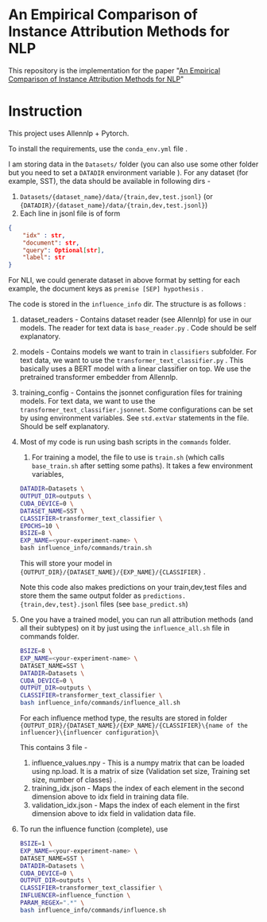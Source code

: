 # An Empirical Comparison of Instance Attribution Methods for NLP

This repository is the implementation for the paper 
"[An Empirical Comparison of Instance Attribution Methods for NLP](https://arxiv.org/abs/2104.04128)"

# Instruction

This project uses Allennlp + Pytorch.

To install the requirements, use the `conda_env.yml` file .

I am storing data in the `Datasets/` folder (you can also use some other folder but you need to set a `DATADIR` environment variable ). For any dataset (for example, SST), the data should be available in following dirs -

1. `Datasets/{dataset_name}/data/{train,dev,test.jsonl}` (or `{DATADIR}/{dataset_name}/data/{train,dev,test.jsonl}`)
2. Each line in jsonl file is of form 

```json
{
    "idx" : str,
    "document": str,
    "query": Optional[str],
    "label": str
}
```

For NLI, we could generate dataset in above format by setting for each example, the document keys as `premise [SEP] hypothesis` .

The code is stored in the `influence_info` dir. The structure is as follows :

1. dataset_readers - Contains dataset reader (see Allennlp) for use in our models. The reader for text data is `base_reader.py` . Code should be self explanatory.
2. models - Contains models we want to train in `classifiers` subfolder. For text data, we want to use the `transformer_text_classifier.py` . This basically uses a BERT model with a linear classifier on top. We use the pretrained transformer embedder from Allennlp.
3. training_config - Contains the jsonnet configuration files for training models. For text data, we want to use the `transformer_text_classifier.jsonnet`. Some configurations can be set by using environment variables. See `std.extVar` statements in the file. Should be self explanatory.

4. Most of my code is run using bash scripts in the `commands` folder.

    1. For training a model, the file to use is `train.sh` (which calls `base_train.sh` after setting some paths). It takes a few environment variables,

    ```bash
    DATADIR=Datasets \
    OUTPUT_DIR=outputs \
    CUDA_DEVICE=0 \
    DATASET_NAME=SST \
    CLASSIFIER=transformer_text_classifier \
    EPOCHS=10 \
    BSIZE=8 \
    EXP_NAME=<your-experiment-name> \
    bash influence_info/commands/train.sh
    ```

    This will store your model in `{OUTPUT_DIR}/{DATASET_NAME}/{EXP_NAME}/{CLASSIFIER}` .

    Note this code also makes predictions on your train,dev,test files and store them the same output folder as `predictions.{train,dev,test}.jsonl` files (see `base_predict.sh`)

5. One you have a trained model, you can run all attribution methods (and all their subtypes) on it by just using the `influence_all.sh` file in commands folder.

    ```bash
    BSIZE=8 \
    EXP_NAME=<your-experiment-name> \
    DATASET_NAME=SST \
    DATADIR=Datasets \
    CUDA_DEVICE=0 \
    OUTPUT_DIR=outputs \
    CLASSIFIER=transformer_text_classifier \
    bash influence_info/commands/influence_all.sh
    ```

    For each influence method type, the results are stored in folder `{OUTPUT_DIR}/{DATASET_NAME}/{EXP_NAME}/{CLASSIFIER}\{name of the influencer}\{influencer configuration}\`

    This contains 3 file -

    1. influence_values.npy - This is a numpy matrix that can be loaded using np.load. It is a matrix of size (Validation set size, Training set size, number of classes) .
    2. training_idx.json - Maps the index of each element in the second dimension above to idx field in training data file.
    3. validation_idx.json - Maps the index of each element in the first dimension above to idx field in validation data file.


6. To run the influence function (complete), use 
    ```bash
    BSIZE=1 \
    EXP_NAME=<your-experiment-name> \
    DATASET_NAME=SST \
    DATADIR=Datasets \
    CUDA_DEVICE=0 \
    OUTPUT_DIR=outputs \
    CLASSIFIER=transformer_text_classifier \
    INFLUENCER=influence_function \
    PARAM_REGEX=".*" \
    bash influence_info/commands/influence.sh
    ```



